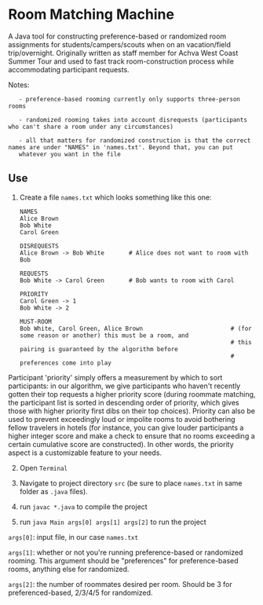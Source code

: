 # Room Matching Machine

A Java tool for constructing preference-based or randomized room assignments for students/campers/scouts when on an vacation/field trip/overnight. Originally written as staff member for Achva West Coast Summer Tour and used to fast track room-construction process while accommodating participant requests. 

Notes: 

       - preference-based rooming currently only supports three-person rooms

       - randomized rooming takes into account disrequests (participants who can't share a room under any circumstances)
       
       - all that matters for randomized construction is that the correct names are under "NAMES" in 'names.txt'. Beyond that, you can put 
       whatever you want in the file
       

## Use

1. Create a file `names.txt` which looks something like this one:
    ```
    NAMES
    Alice Brown
    Bob White
    Carol Green

    DISREQUESTS
    Alice Brown -> Bob White       # Alice does not want to room with Bob

    REQUESTS
    Bob White -> Carol Green       # Bob wants to room with Carol
    
    PRIORITY
    Carol Green -> 1
    Bob White -> 2
    
    MUST-ROOM
    Bob White, Carol Green, Alice Brown                         # (for some reason or another) this must be a room, and  
                                                                # this pairing is guaranteed by the algorithm before 
                                                                # preferences come into play 
    ```
Participant 'priority' simply offers a measurement by which to sort participants: in our algorithm, we give participants who haven't recently gotten their top requests a higher priority score (during roommate matching, the participant list is sorted in descending order of priority, which gives those with higher priority first dibs on their top choices). Priority can also be used to prevent exceedingly loud or impolite rooms to avoid bothering fellow travelers in hotels (for instance, you can give louder participants a higher integer score and make a check to ensure that no rooms exceeding a certain cumulative score are constructed). In other words, the priority aspect is a customizable feature to your needs. 

2. Open `Terminal`

3. Navigate to project directory `src` (be sure to place `names.txt` in same folder as `.java` files). 

4. run `javac *.java` to compile the project

5. run `java Main args[0] args[1] args[2]` to run the project

`args[0]`: input file, in our case `names.txt` 
    
 `args[1]`: whether or not you're running preference-based or randomized rooming. This argument should be                "preferences" for preference-based rooms, anything else for randomized.
    
 `args[2]`: the number of roommates desired per room. Should be 3 for preferenced-based, 2/3/4/5 for randomized. 
